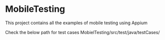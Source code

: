 # MobileTesting

This project contains all the examples of mobile testing using Appium

Check the below path for test cases
MobielTesting/src/test/java/testCases/
